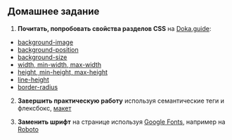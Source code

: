 ## Домашнее задание

1. **Почитать, попробовать свойства разделов CSS** на [Doka.guide](https://doka.guide/css):
  - [background-image](https://doka.guide/css/background-image)
  - [background-position](https://doka.guide/css/background-position)
  - [background-size](https://doka.guide/css/background-size)
  - [width, min-width, max-width](https://doka.guide/css/width)
  - [height, min-height, max-height](https://doka.guide/css/height)
  - [line-height](https://doka.guide/css/line-height)
  - [border-radius](https://doka.guide/css/border-radius)

2. **Завершить практическую работу** используя семантические теги и флексбокс, [макет](https://www.figma.com/design/Iou7QzER9P2PuWL6feJiJQ/Space?node-id=0-1&t=AknwUcBLC7fZM75j-1)

3. **Заменить шрифт** на странице используя [Google Fonts](https://fonts.google.com), например на [Roboto](https://fonts.google.com/specimen/Roboto)